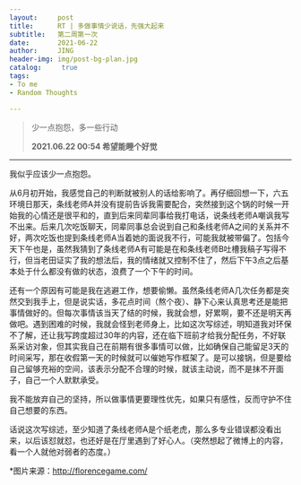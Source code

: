 ```yaml
---
layout:     post
title:      RT | 多做事情少说话，先强大起来
subtitle:   第二周第一次
date:       2021-06-22
author:     JING
header-img: img/post-bg-plan.jpg
catalog: 	 true
tags:
- To me
- Random Thoughts

---
```




> 少一点抱怨，多一些行动
>
> **2021.06.22  00:54  希望能睡个好觉**

------



我似乎应该少一点抱怨。

从6月初开始，我感觉自己的判断就被别人的话给影响了。再仔细回想一下，六五环境日那天，条线老师A并没有提前告诉我需要配合，突然接到这个锅的时候一开始我的心情还是很平和的，直到后来同辈同事给我打电话，说条线老师A嘲讽我写不出来。后来几次吃饭聊天，同辈同事总会说到自己和条线老师A之间的关系并不好，两次吃饭也提到条线老师A当着她的面说我不行，可能我就被带偏了。包括今天下午也是，虽然我猜到了条线老师A有可能是在和条线老师B吐槽我稿子写得不行，但当老田证实了我的想法后，我的情绪就又控制不住了，然后下午3点之后基本处于什么都没有做的状态，浪费了一个下午的时间。

还有一个原因有可能是我在逃避工作，想要偷懒。虽然条线老师A几次任务都是突然交到我手上，但是说实话，多花点时间（熬个夜）、静下心来认真思考还是能把事情做好的。但每次事情该当天了结的时候，我就会想，好累啊，要不还是明天再做吧。遇到困难的时候，我就会怪到老师身上，比如这次写综述，明知道我对环保不了解，还让我写跨度超过30年的内容，还在临下班前才给我分配任务，不好联系采访对象，但其实我自己在前期有很多事情可以做，比如确保自己能留足3天的时间采写，那在收假第一天的时候就可以催她写作框架了。是可以接锅，但是要给自己留够充裕的空间，该表示分配不合理的时候，就该主动说，而不是抹不开面子，自己一个人默默承受。

我不能放弃自己的坚持，所以做事情更要理性优先，如果只有感性，反而守护不住自己想要的东西。

话说这次写综述，至少知道了条线老师A是个纸老虎，那么多专业错误都没看出来，以后该怼就怼，也还好是在厅里遇到了好心人。（突然想起了微博上的内容，看一个人就他对弱者的态度。）



*图片来源：http://florencegame.com/